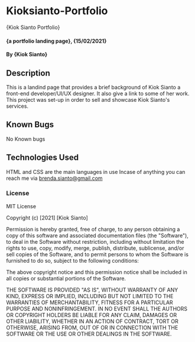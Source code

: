 # Kioksianto-Portfolio
{Kiok Sianto Portfolio}
#### {a portfolio landing page}, {15/02/2021}
#### By **{Kiok Sianto}**
## Description
This is a landind page that provides a brief background of Kiok Sianto a front-end developer/UI/UX designer. It also give a link to some of her work. 
This project was set-up in order to sell and showcase Kiok Sianto's services.
## Known Bugs
No Known bugs
## Technologies Used
HTML and CSS are the main languages in use
Incase of anything you can reach me via brenda.sianto@gmail.com
### License
MIT License

Copyright (c) [2021] [Kiok Sianto]

Permission is hereby granted, free of charge, to any person obtaining a copy
of this software and associated documentation files (the "Software"), to deal
in the Software without restriction, including without limitation the rights
to use, copy, modify, merge, publish, distribute, sublicense, and/or sell
copies of the Software, and to permit persons to whom the Software is
furnished to do so, subject to the following conditions:

The above copyright notice and this permission notice shall be included in all
copies or substantial portions of the Software.

THE SOFTWARE IS PROVIDED "AS IS", WITHOUT WARRANTY OF ANY KIND, EXPRESS OR
IMPLIED, INCLUDING BUT NOT LIMITED TO THE WARRANTIES OF MERCHANTABILITY,
FITNESS FOR A PARTICULAR PURPOSE AND NONINFRINGEMENT. IN NO EVENT SHALL THE
AUTHORS OR COPYRIGHT HOLDERS BE LIABLE FOR ANY CLAIM, DAMAGES OR OTHER
LIABILITY, WHETHER IN AN ACTION OF CONTRACT, TORT OR OTHERWISE, ARISING FROM,
OUT OF OR IN CONNECTION WITH THE SOFTWARE OR THE USE OR OTHER DEALINGS IN THE
SOFTWARE.

  
